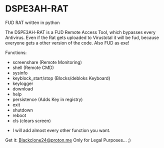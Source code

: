 # DSPE3AH-RAT
FUD RAT written in python 


The DSPE3AH-RAT is a FUD Remote Access Tool, which bypasses every Antivirus. Even if the Rat gets uploaded to Virustotal it will be fud, because everyone gets a other version of the code. Also FUD as exe!

Functions:
+ screenshare (Remote Monitoring)
+ shell (Remote CMD)
+ sysinfo
+ keyblock_start/stop (Blocks/debloks Keyboard)
+ keylogger
+ download
+ help
+ persistence (Adds Key in registry)
+ exit
+ shutdown
+ reboot
+ cls (clears screen)
- I will add almost every other function you want.

Get it: Blackclone24@proton.me
Only for Legal Purposes... ;)

